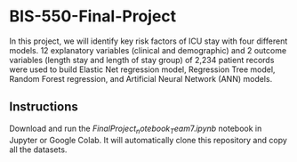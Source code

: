 # BIS-550-Final-Project
In this project, we will identify key risk factors of ICU stay with four different models.
12 explanatory variables (clinical and demographic) and 2 outcome variables (length stay and length of stay group) of 2,234 patient records were used to build Elastic Net regression model, Regression Tree model, Random Forest regression, and Artificial Neural Network (ANN) models.

## Instructions
Download and run the $FinalProject_notebook_Team7.ipynb$ notebook in Jupyter or Google Colab. It will automatically clone this repository and copy all the datasets. 
